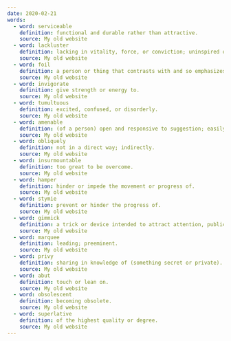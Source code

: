 ```yaml
---
date: 2020-02-21
words:
  - word: serviceable
    definition: functional and durable rather than attractive.
    source: My old website
  - word: lackluster
    definition: lacking in vitality, force, or conviction; uninspired or uninspiring.
    source: My old website
  - word: foil
    definition: a person or thing that contrasts with and so emphasizes and enhances the qualities of another.
    source: My old website
  - word: invigorate
    definition: give strength or energy to.
    source: My old website
  - word: tumultuous
    definition: excited, confused, or disorderly.
    source: My old website
  - word: amenable
    definition: (of a person) open and responsive to suggestion; easily persuaded or controlled.
    source: My old website
  - word: obliquely
    definition: not in a direct way; indirectly.
    source: My old website
  - word: insurmountable
    definition: too great to be overcome.
    source: My old website
  - word: hamper
    definition: hinder or impede the movement or progress of.
    source: My old website
  - word: stymie
    definition: prevent or hinder the progress of.
    source: My old website
  - word: gimmick
    definition: a trick or device intended to attract attention, publicity, or business.
    source: My old website
  - word: marquee
    definition: leading; preeminent.
    source: My old website
  - word: privy
    definition: sharing in knowledge of (something secret or private).
    source: My old website
  - word: abut
    definition: touch or lean on.
    source: My old website
  - word: obsolescent
    definition: becoming obsolete.
    source: My old website
  - word: superlative
    definition: of the highest quality or degree.
    source: My old website
---
```

